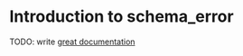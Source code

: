 # Introduction to schema_error

TODO: write [great documentation](http://jacobian.org/writing/great-documentation/what-to-write/)
